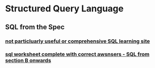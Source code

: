 # Structured Query Language

## SQL from the Spec


### [not particluarly useful or comprehensive SQL learning site](https://sqlzoo.net/wiki/SQL_Tutorial)

### [sql worksheet complete with correct awsnsers - SQL from section B onwards](https://github.com/JachymT/a-level-cs-blog/blob/main/Computer%20Systems/1.3/1.3.2/Databases%20Worksheet.pdf)
